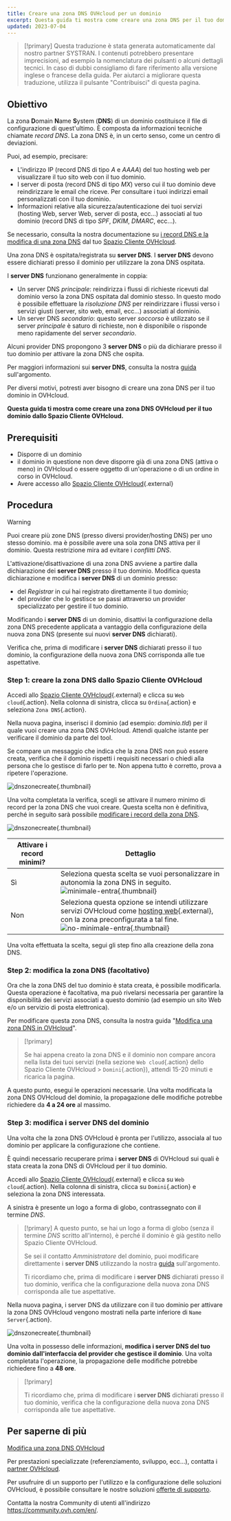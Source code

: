 ```yaml
---
title: Creare una zona DNS OVHcloud per un dominio
excerpt: Questa guida ti mostra come creare una zona DNS per il tuo dominio dallo Spazio Cliente OVHcloud
updated: 2023-07-04
---
```


> [!primary]
> Questa traduzione è stata generata automaticamente dal nostro partner SYSTRAN. I contenuti potrebbero presentare imprecisioni, ad esempio la nomenclatura dei pulsanti o alcuni dettagli tecnici. In caso di dubbi consigliamo di fare riferimento alla versione inglese o francese della guida. Per aiutarci a migliorare questa traduzione, utilizza il pulsante "Contribuisci" di questa pagina.
>

## Obiettivo

La zona **D**omain **N**ame **S**ystem (**DNS**) di un dominio costituisce il file di configurazione di quest'ultimo. È composta da informazioni tecniche chiamate *record DNS*. La zona DNS è, in un certo senso, come un centro di deviazioni.

Puoi, ad esempio, precisare:

- L'indirizzo IP (record DNS di tipo *A* e *AAAA*) del tuo hosting web per visualizzare il tuo sito web con il tuo dominio.
- I server di posta (record DNS di tipo *MX*) verso cui il tuo dominio deve reindirizzare le email che riceve. Per consultare i tuoi indirizzi email personalizzati con il tuo dominio.
- Informazioni relative alla sicurezza/autenticazione dei tuoi servizi (hosting Web, server Web, server di posta, ecc...) associati al tuo dominio (record DNS di tipo *SPF*, *DKIM*, *DMARC*, ecc...).

Se necessario, consulta la nostra documentazione su [i record DNS e la modifica di una zona DNS](/pages/web/domains/dns_zone_edit) dal tuo [Spazio Cliente OVHcloud](https://www.ovh.com/auth/?action=gotomanager&from=https://www.ovh.it/&ovhSubsidiary=it).

Una zona DNS è ospitata/registrata su **server DNS**. I **server DNS** devono essere dichiarati presso il dominio per utilizzare la zona DNS ospitata. 

I **server DNS** funzionano generalmente in coppia:

- Un server DNS *principale*: reindirizza i flussi di richieste ricevuti dal dominio verso la zona DNS ospitata dal dominio stesso. In questo modo è possibile effettuare la *risoluzione DNS* per reindirizzare i flussi verso i servizi giusti (server, sito web, email, ecc...) associati al dominio.
- Un server DNS *secondario*: questo server *soccorso* è utilizzato se il server *principale* è saturo di richieste, non è disponibile o risponde meno rapidamente del server *secondario*.

Alcuni provider DNS propongono 3 **server DNS** o più da dichiarare presso il tuo dominio per attivare la zona DNS che ospita.

Per maggiori informazioni sui **server DNS**, consulta la nostra [guida](/pages/web/domains/dns_server_general_information) sull'argomento.

Per diversi motivi, potresti aver bisogno di creare una zona DNS per il tuo dominio in OVHcloud.

**Questa guida ti mostra come creare una zona DNS OVHcloud per il tuo dominio dallo Spazio Cliente OVHcloud.**

## Prerequisiti

- Disporre di un dominio
- il dominio in questione non deve disporre già di una zona DNS (attiva o meno) in OVHcloud o essere oggetto di un'operazione o di un ordine in corso in OVHcloud.
- Avere accesso allo [Spazio Cliente OVHcloud](https://www.ovh.com/auth/?action=gotomanager&from=https://www.ovh.it/&ovhSubsidiary=it){.external}

## Procedura

> [!warning]
>
> Puoi creare più zone DNS (presso diversi provider/hosting DNS) per uno stesso dominio. ma è possibile avere una sola zona DNS attiva per il dominio. Questa restrizione mira ad evitare i *conflitti DNS*.
>
> L'attivazione/disattivazione di una zona DNS avviene a partire dalla dichiarazione dei **server DNS** presso il tuo dominio. Modifica questa dichiarazione e modifica i **server DNS** di un dominio presso: 
>
> - del *Registrar* in cui hai registrato direttamente il tuo dominio;
> - del provider che lo gestisce se passi attraverso un provider specializzato per gestire il tuo dominio.
>
> Modificando i **server DNS** di un dominio, disattivi la configurazione della zona DNS precedente applicata a vantaggio della configurazione della nuova zona DNS (presente sui nuovi **server DNS** dichiarati).
>
> Verifica che, prima di modificare i **server DNS** dichiarati presso il tuo dominio, la configurazione della nuova zona DNS corrisponda alle tue aspettative.
>

### Step 1: creare la zona DNS dallo Spazio Cliente OVHcloud

Accedi allo [Spazio Cliente OVHcloud](https://www.ovh.com/auth/?action=gotomanager&from=https://www.ovh.it/&ovhSubsidiary=it){.external} e clicca su `Web cloud`{.action}. Nella colonna di sinistra, clicca su `Ordina`{.action} e seleziona `Zona DNS`{.action}.

Nella nuova pagina, inserisci il dominio (ad esempio: *dominio.tld*) per il quale vuoi creare una zona DNS OVHcloud. Attendi qualche istante per verificare il dominio da parte del tool.

Se compare un messaggio che indica che la zona DNS non può essere creata, verifica che il dominio rispetti i requisiti necessari o chiedi alla persona che lo gestisce di farlo per te. Non appena tutto è corretto, prova a ripetere l'operazione.

![dnszonecreate](images/dns-zone-create-step1.png){.thumbnail}

Una volta completata la verifica, scegli se attivare il numero minimo di record per la zona DNS che vuoi creare. Questa scelta non è definitiva, perché in seguito sarà possibile [modificare i record della zona DNS](/pages/web/domains/dns_zone_edit).

![dnszonecreate](images/dns-zone-create-step2.png){.thumbnail}

|Attivare i record minimi?|Dettaglio|
|---|---|
|Sì|Seleziona questa scelta se vuoi personalizzare in autonomia la zona DNS in seguito.</br>![minimale-entra](images/minimal.png){.thumbnail}|
|Non|Seleziona questa opzione se intendi utilizzare servizi OVHcloud come [hosting web](https://www.ovhcloud.com/it/web-hosting/){.external}, con la zona preconfigurata a tal fine.</br>![no-minimale-entra](images/no_minimal.png){.thumbnail}|

Una volta effettuata la scelta, segui gli step fino alla creazione della zona DNS.

### Step 2: modifica la zona DNS (facoltativo)

Ora che la zona DNS del tuo dominio è stata creata, è possibile modificarla. Questa operazione è facoltativa, ma può rivelarsi necessaria per garantire la disponibilità dei servizi associati a questo dominio (ad esempio un sito Web e/o un servizio di posta elettronica).

Per modificare questa zona DNS, consulta la nostra guida "[Modifica una zona DNS in OVHcloud]()".

> [!primary]
>
> Se hai appena creato la zona DNS e il dominio non compare ancora nella lista dei tuoi servizi (nella sezione `Web cloud`{.action} dello Spazio Cliente OVHcloud > `Domini`{.action}), attendi 15-20 minuti e ricarica la pagina.
>

A questo punto, esegui le operazioni necessarie. Una volta modificata la zona DNS OVHcloud del dominio, la propagazione delle modifiche potrebbe richiedere da **4 a 24 ore** al massimo.

### Step 3: modifica i server DNS del dominio

Una volta che la zona DNS OVHcloud è pronta per l'utilizzo, associala al tuo dominio per applicare la configurazione che contiene. 

È quindi necessario recuperare prima i **server DNS** di OVHcloud sui quali è stata creata la zona DNS di OVHcloud per il tuo dominio.

Accedi allo [Spazio Cliente OVHcloud](https://www.ovh.com/auth/?action=gotomanager&from=https://www.ovh.it/&ovhSubsidiary=it){.external} e clicca su `Web cloud`{.action}. Nella colonna di sinistra, clicca su `Domini`{.action} e seleziona la zona DNS interessata. 

A sinistra è presente un logo a forma di globo, contrassegnato con il termine *DNS*. 

> [!primary]
> A questo punto, se hai un logo a forma di globo (senza il termine *DNS* scritto all'interno), è perché il dominio è già gestito nello Spazio Cliente OVHcloud. 
>
> Se sei il contatto *Amministratore* del dominio, puoi modificare direttamente i **server DNS** utilizzando la nostra [guida](/pages/web/domains/dns_server_general_information) sull'argomento.
>
> Ti ricordiamo che, prima di modificare i **server DNS** dichiarati presso il tuo dominio, verifica che la configurazione della nuova zona DNS corrisponda alle tue aspettative.
>

Nella nuova pagina, i server DNS da utilizzare con il tuo dominio per attivare la zona DNS OVHcloud vengono mostrati nella parte inferiore di `Name Server`{.action}.

![dnszonecreate](images/dns-zone-create-step3.png){.thumbnail}

Una volta in possesso delle informazioni, **modifica i server DNS del tuo dominio dall'interfaccia del provider che gestisce il dominio**. Una volta completata l'operazione, la propagazione delle modifiche potrebbe richiedere fino a **48 ore**.

> [!primary]
>
> Ti ricordiamo che, prima di modificare i **server DNS** dichiarati presso il tuo dominio, verifica che la configurazione della nuova zona DNS corrisponda alle tue aspettative.
>

## Per saperne di più

[Modifica una zona DNS OVHcloud](/pages/web/domains/dns_zone_edit)

Per prestazioni specializzate (referenziamento, sviluppo, ecc...), contatta i [partner OVHcloud](https://partner.ovhcloud.com/it/directory/).

Per usufruire di un supporto per l'utilizzo e la configurazione delle soluzioni OVHcloud, è possibile consultare le nostre soluzioni [offerte di supporto](https://www.ovhcloud.com/it/support-levels/).

Contatta la nostra Community di utenti all'indirizzo <https://community.ovh.com/en/>.